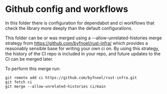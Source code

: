 # Github config and workflows

In this folder there is configuration for dependabot and ci workflows
that check the library more deeply than the default configurations.

This folder can be or was merged using a --allow-unrelated-histories merge
strategy from <https://github.com/byfnoel/rust-infra/> which provides a
reasonably sensible base for writing your own ci on. By using this strategy,
the history of the CI repo is included in your repo, and future updates to
the CI can be merged later.

To perform this merge run:

```shell
git remote add ci https://github.com/byfnoel/rust-infra.git
git fetch ci
git merge --allow-unrelated-histories ci/main
```

